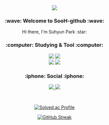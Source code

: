 <div align="center"><img src="https://capsule-render.vercel.app/api?type=waving&color=auto&height=200&section=header&text=SooH&fontSize=80"/></div>
<h3 align="center">:wave: Welcome to SooH-github :wave:</h3>
<div align="center">Hi there, I'm Suhyun Park :star:</div>

<h3 align="center">:computer: Studying & Tool :computer:</h3>
<p align="center">
  <img src="https://img.shields.io/badge/Python-3766AB.svg?style=flat-square&logo=Python&logoColor=white"/>
  <img src="https://img.shields.io/badge/MySQL-4479A1.svg?style=flat-square&logo=MySQL&logoColor=white"/>
<br>
  <img src="https://img.shields.io/badge/Visual Studio Code-007ACC.svg?style=flat-square&logo=Visual Studio Code&logoColor=white"/>
  <img src="https://img.shields.io/badge/GitHub-181717.svg?style=flat-square&logo=GitHub&logoColor=white"/>
</p>

<h3 align="center">:iphone: Social :iphone:</h3>
<p align="center">
   <a href="mailto:andnan2244@kyonggi.ac.kr"><img src="https://img.shields.io/badge/Gmail-EA4335.svg?style=flat-square&logo=Gmail&logoColor=white"/>
   <a href="https://www.instagram.com/sooh_098/"><img src="https://img.shields.io/badge/Instagram-E4405F.svg?style=flat-square&logo=Instagram&logoColor=white"/>
</p>
<br>

<div align="center">
  
  [![Solved.ac Profile](http://mazassumnida.wtf/api/v2/generate_badge?boj=sooh098)](https://solved.ac/sooh098)
  
  [![GitHub Streak](https://streak-stats.demolab.com/?user=SooH-github&theme=default)](https://git.io/streak-stats)
</div>
